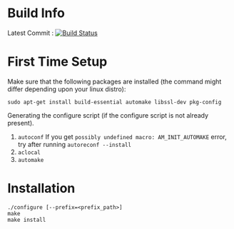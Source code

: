 Build Info
==========
Latest Commit : [![Build Status](https://travis-ci.org/tuxrookies/goodrive.svg?branch=master)](https://travis-ci.org/tuxrookies/goodrive)

First Time Setup
=================

Make sure that the following packages are installed (the command might differ
depending upon your linux distro):

```
sudo apt-get install build-essential automake libssl-dev pkg-config
```
Generating the configure script (if the configure script is not already present).
1. `autoconf`
If you get `possibly undefined macro: AM_INIT_AUTOMAKE` error, try after running
 `autoreconf --install`
2. `aclocal`
3. `automake`

Installation
=============
```
./configure [--prefix=<prefix_path>]
make
make install
```
